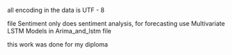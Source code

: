 all encoding in the data is UTF - 8

file Sentiment only does sentiment analysis, for forecasting use Multivariate LSTM Models in Arima_and_lstm file

this work was done for my diploma 
